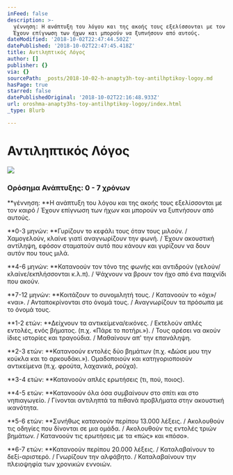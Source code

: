 ```yaml
---
inFeed: false
description: >-
  γέννηση: Η ανάπτυξη του λόγου και της ακοής τους εξελίσσονται με τον καιρό /
  Έχουν επίγνωση των ήχων και μπορούν να ξυπνήσουν από αυτούς.
dateModified: '2018-10-02T22:47:44.502Z'
datePublished: '2018-10-02T22:47:45.418Z'
title: Αντιληπτικός Λόγος
author: []
publisher: {}
via: {}
sourcePath: _posts/2018-10-02-h-anapty3h-toy-antilhptikoy-logoy.md
hasPage: true
starred: false
datePublishedOriginal: '2018-10-02T22:16:48.933Z'
url: oroshma-anapty3hs-toy-antilhptikoy-logoy/index.html
_type: Blurb

---
```

# Αντιληπτικός Λόγος
![](https://the-grid-user-content.s3-us-west-2.amazonaws.com/99ae9434-135e-4d24-ac6b-cb537452f8c6.jpg)

### Ορόσημα Ανάπτυξης: 0 - 7 χρόνων

**γέννηση: **Η ανάπτυξη του λόγου και της ακοής τους εξελίσσονται με τον καιρό / Έχουν επίγνωση των ήχων και μπορούν να ξυπνήσουν από αυτούς.

**0-3 μηνών: **Γυρίζουν το κεφάλι τους όταν τους μιλούν. / Χαμογελούν, κλαίνε γιατί αναγνωρίζουν την φωνή. / Έχουν ακουστική αντίληψη, εφόσον σταματούν αυτό που κάνουν και γυρίζουν να δουν αυτόν που τους μιλά.

**4-6 μηνών: **Κατανοούν τον τόνο της φωνής και αντιδρούν (γελούν/κλαίνε/εκπλήσσονται κ.λ.π). / Ψάχνουν να βρουν τον ήχο από ένα παιχνίδι που ακούν.

**7-12 μηνών: **Κοιτάζουν το συνομιλητή τους. / Κατανοούν το «όχι»/ «ναι». / Ανταποκρίνονται στο όνομά τους. / Αναγνωρίζουν τα πρόσωπα με το όνομά τους.

**1-2 ετών: **Δείχνουν τα αντικείμενα/εικόνες. / Εκτελούν απλές εντολές, ενός βήματος. (π.χ. «Πάρε το ποτήρι.»). / Τους αρέσει να ακούν ίδιες ιστορίες και τραγούδια. / Μαθαίνουν απ' την επανάληψη.

**2-3 ετών: **Κατανοούν εντολές δύο βημάτων (π.χ. «Δώσε μου την κούκλα και το αρκουδάκι.»). Ομαδοποιούν και κατηγοριοποιούν αντικείμενα (π.χ. φρούτα, λαχανικά, ρούχα).

**3-4 ετών: **Κατανοούν απλές ερωτήσεις (τι, πού, ποιος).

**4-5 ετών: **Κατανοούν όλα όσα συμβαίνουν στο σπίτι και στο νηπιαγωγείο. / Γίνονται αντιληπτά τα πιθανά προβλήματα στην ακουστική ικανότητα.

**5-6 ετών: **Συνήθως κατανοούν περίπου 13.000 λέξεις. / Ακολουθούν τις οδηγίες που δίνονται σε μια ομάδα. / Ακολουθούν τις εντολές τριών βημάτων. / Κατανοούν τις ερωτήσεις με τα «πώς» και «πόσο».

**6-7 ετών: **Κατανοούν περίπου 20.000 λέξεις. / Καταλαβαίνουν το δεξί-αριστερό. / Γνωρίζουν την αλφάβητο. / Καταλαβαίνουν την πλειοψηφία των χρονικών εννοιών.